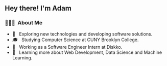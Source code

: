 <h2> Hey there! I'm Adam</h2>

<h3> 👨🏻‍💻 &nbsp;About Me </h3>

- 🤔 &nbsp; Exploring new technologies and developing software solutions.
- 🎓 &nbsp; Studying Computer Science at CUNY Brooklyn College.
- 💼 &nbsp; Working as a Software Engineer Intern at Diskko.
- 🌱 &nbsp; Learning more about Web Development, Data Science and Machine Learning.

